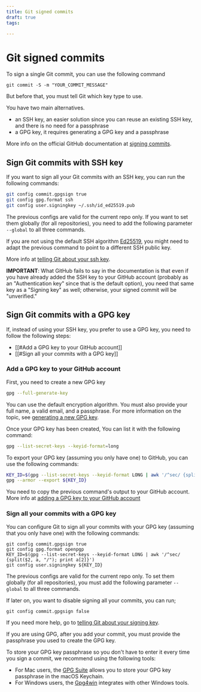 ```yaml
---
title: Git signed commits
draft: true
tags: 

---
```

# Git signed commits
To sign a single Git commit, you can use the following command

```shell
git commit -S -m "YOUR_COMMIT_MESSAGE"
```

But before that, you must tell Git which key type to use.

You have two main alternatives.
- an SSH key, an easier solution since you can reuse an existing SSH key, and there is no need for a passphrase
- a GPG key, it requires generating a GPG key and a passphrase

More info on the official GitHub documentation at [signing commits](https://docs.github.com/en/authentication/managing-commit-signature-verification/signing-commits).

## Sign Git commits with SSH key
If you want to sign all your Git commits with an SSH key, you can run the following commands:

```bash
git config commit.gpgsign true
git config gpg.format ssh
git config user.signingkey ~/.ssh/id_ed25519.pub
```

The previous configs are valid for the current repo only. If you want to set them globally (for all repositories), you need to add the following parameter `--global` to all three commands.

If you are not using the default SSH algorithm [Ed25519](https://en.wikipedia.org/wiki/EdDSA#Ed25519), you might need to adapt the previous command to point to a different SSH public key.

More info at [telling Git about your ssh key](https://docs.github.com/en/authentication/managing-commit-signature-verification/telling-git-about-your-signing-key#telling-git-about-your-ssh-key).

**IMPORTANT**:
What GitHub fails to say in the documentation is that even if you have already added the SSH key to your GitHub account (probably as an "Authentication key" since that is the default option), you need that same key as a "Signing key" as well; otherwise, your signed commit will be "unverified."

## Sign Git commits with a GPG key
If, instead of using your SSH key, you prefer to use a GPG key, you need to follow the following steps:
- [[#Add a GPG key to your GitHub account]]
- [[#Sign all your commits with a GPG key]]

### Add a GPG key to your GitHub account
First, you need to create a new GPG key

```bash
gpg --full-generate-key
```
You can use the default encryption algorithm. You must also provide your full name, a valid email, and a passphrase. For more information on the topic, see [generating a new GPG key](https://docs.github.com/en/authentication/managing-commit-signature-verification/generating-a-new-gpg-key).

Once your GPG key has been created, You can list it with the following command:

```bash
gpg --list-secret-keys --keyid-format=long
```

To export your GPG key (assuming you only have one) to GitHub, you can use the following commands:

```bash
KEY_ID=$(gpg --list-secret-keys --keyid-format LONG | awk '/^sec/ {split($2, a, "/"); print a[2]}')
gpg --armor --export ${KEY_ID}
```

You need to copy the previous command's output to your GitHub account. More info at [adding a GPG key to your GitHub account](https://docs.github.com/en/authentication/managing-commit-signature-verification/adding-a-gpg-key-to-your-github-account)

### Sign all your commits with a GPG key
You can configure Git to sign all your commits with your GPG key (assuming that you only have one) with the following commands:

```shell
git config commit.gpgsign true
git config gpg.format openpgp
KEY_ID=$(gpg --list-secret-keys --keyid-format LONG | awk '/^sec/ {split($2, a, "/"); print a[2]}')
git config user.signingkey ${KEY_ID}
```

The previous configs are valid for the current repo only. To set them globally (for all repositories), you must add the following parameter `--global` to all three commands.

If later on, you want to disable signing all your commits, you can run;

```shell
git config commit.gpgsign false
```

If you need more help, go to [telling Git about your signing key](https://docs.github.com/en/authentication/managing-commit-signature-verification/telling-git-about-your-signing-key).

If you are using GPG, after you add your commit, you must provide the passphrase you used to create the GPG key.

To store your GPG key passphrase so you don't have to enter it every time you sign a commit, we recommend using the following tools:

- For Mac users, the [GPG Suite](https://gpgtools.org/) allows you to store your GPG key passphrase in the macOS Keychain.
- For Windows users, the [Gpg4win](https://www.gpg4win.org/) integrates with other Windows tools.
